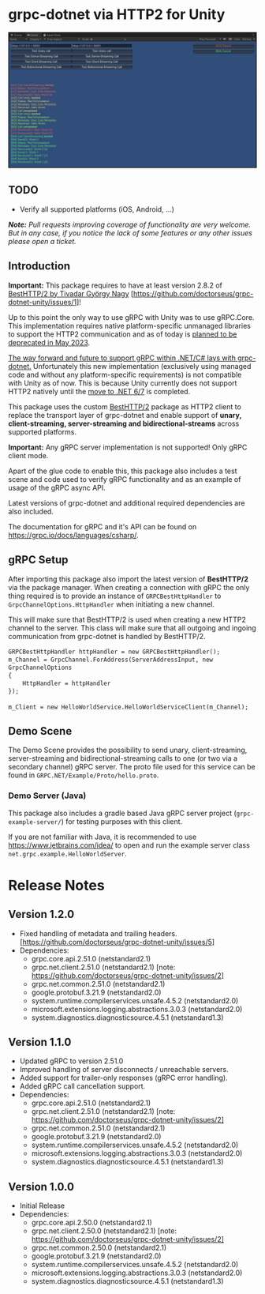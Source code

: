# grpc-dotnet via HTTP2 for Unity
![Test Scene Screenshot](screenshot.png)

## TODO
 - Verify all supported platforms (iOS, Android, ...)

***Note:** Pull requests improving coverage of functionality are very welcome. But in any case, if you notice the lack of some features or any other issues please open a ticket.*

## Introduction

**Important:** This package requires to have at least version 2.8.2 of [BestHTTP/2 by Tivadar György Nagy](https://assetstore.unity.com/packages/tools/network/best-http-2-155981) [https://github.com/doctorseus/grpc-dotnet-unity/issues/1]!

Up to this point the only way to use gRPC with Unity was to use gRPC.Core. This implementation requires native platform-specific unmanaged libraries to support the HTTP2 communication and as of today is [planned to be deprecated in May 2023](https://grpc.io/blog/grpc-csharp-future/).

[The way forward and future to support gRPC within .NET/C# lays with grpc-dotnet.](https://forum.unity.com/threads/unity-future-net-development-status.1092205/) Unfortunately this new implementation (exclusively using managed code and without any platform-specific requirements) is not compatible with Unity as of now. This is because Unity currently does not support HTTP2 natively until the [move to .NET 6/7](https://forum.unity.com/threads/unity-future-net-development-status.1092205/) is completed.

This package uses the custom [BestHTTP/2](https://assetstore.unity.com/packages/tools/network/best-http-2-155981) package as HTTP2 client to replace the transport layer of grpc-dotnet and enable support of **unary, client-streaming, server-streaming and bidirectional-streams** across supported platforms.

**Important:** Any gRPC server implementation is not supported! Only gRPC client mode.

Apart of the glue code to enable this, this package also includes a test scene and code used to verify gRPC functionality and as an example of usage of the gRPC async API.

Latest versions of grpc-dotnet and additional required dependencies are also included.

The documentation for gRPC and it's API can be found on https://grpc.io/docs/languages/csharp/.

## gRPC Setup

After importing this package also import the latest version of **BestHTTP/2** via the package manager.
When creating a connection with gRPC the only thing required is to provide an instance of `GRPCBestHttpHandler` to `GrpcChannelOptions.HttpHandler` when initiating a new channel.

This will make sure that BestHTTP/2 is used when creating a new HTTP2 channel to the server. 
This class will make sure that all outgoing and ingoing communication from grpc-dotnet is handled by BestHTTP/2.

```
GRPCBestHttpHandler httpHandler = new GRPCBestHttpHandler();
m_Channel = GrpcChannel.ForAddress(ServerAddressInput, new GrpcChannelOptions
{
    HttpHandler = httpHandler
});

m_Client = new HelloWorldService.HelloWorldServiceClient(m_Channel);
```

## Demo Scene

The Demo Scene provides the possibility to send unary, client-streaming, server-streaming and bidirectional-streaming calls to one (or two via a secondary channel) gRPC server. The proto file used for this service can be found in `GRPC.NET/Example/Proto/hello.proto`.


### Demo Server (Java)

This package also includes a gradle based Java gRPC server project (`grpc-example-server/`) for testing purposes with this client.

If you are not familiar with Java, it is recommended to use https://www.jetbrains.com/idea/ to open and run the example server class `net.grpc.example.HelloWorldServer`.

# Release Notes

## Version 1.2.0
- Fixed handling of metadata and trailing headers. [https://github.com/doctorseus/grpc-dotnet-unity/issues/5]
- Dependencies:
  - grpc.core.api.2.51.0 (netstandard2.1)
  - grpc.net.client.2.51.0 (netstandard2.1) [note: https://github.com/doctorseus/grpc-dotnet-unity/issues/2]
  - grpc.net.common.2.51.0 (netstandard2.1)
  - google.protobuf.3.21.9 (netstandard2.0)
  - system.runtime.compilerservices.unsafe.4.5.2 (netstandard2.0)
  - microsoft.extensions.logging.abstractions.3.0.3 (netstandard2.0)
  - system.diagnostics.diagnosticsource.4.5.1 (netstandard1.3)

## Version 1.1.0
- Updated gRPC to version 2.51.0
- Improved handling of server disconnects / unreachable servers.
- Added support for trailer-only responses (gRPC error handling).
- Added gRPC call cancellation support.
- Dependencies:
  - grpc.core.api.2.51.0 (netstandard2.1)
  - grpc.net.client.2.51.0 (netstandard2.1) [note: https://github.com/doctorseus/grpc-dotnet-unity/issues/2]
  - grpc.net.common.2.51.0 (netstandard2.1)
  - google.protobuf.3.21.9 (netstandard2.0)
  - system.runtime.compilerservices.unsafe.4.5.2 (netstandard2.0)
  - microsoft.extensions.logging.abstractions.3.0.3 (netstandard2.0)
  - system.diagnostics.diagnosticsource.4.5.1 (netstandard1.3)

## Version 1.0.0
- Initial Release
- Dependencies:
    - grpc.core.api.2.50.0 (netstandard2.1)
    - grpc.net.client.2.50.0 (netstandard2.1) [note: https://github.com/doctorseus/grpc-dotnet-unity/issues/2]
    - grpc.net.common.2.50.0 (netstandard2.1)
    - google.protobuf.3.21.9 (netstandard2.0)
    - system.runtime.compilerservices.unsafe.4.5.2 (netstandard2.0)
    - microsoft.extensions.logging.abstractions.3.0.3 (netstandard2.0)
    - system.diagnostics.diagnosticsource.4.5.1 (netstandard1.3)

